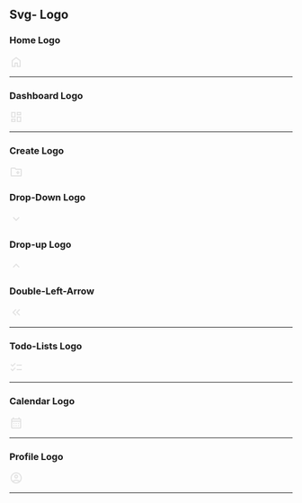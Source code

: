 ## Svg- Logo

### Home Logo

<svg xmlns="http://www.w3.org/2000/svg" height="24px" viewBox="0 -960 960 960" width="24px" fill="#e3e3e3"><path d="M240-200h120v-240h240v240h120v-360L480-740 240-560v360Zm-80 80v-480l320-240 320 240v480H520v-240h-80v240H160Zm320-350Z"/></svg>

___

### Dashboard Logo

<svg xmlns="http://www.w3.org/2000/svg" height="24px" viewBox="0 -960 960 960" width="24px" fill="#e3e3e3"><path d="M520-600v-240h320v240H520ZM120-440v-400h320v400H120Zm400 320v-400h320v400H520Zm-400 0v-240h320v240H120Zm80-400h160v-240H200v240Zm400 320h160v-240H600v240Zm0-480h160v-80H600v80ZM200-200h160v-80H200v80Zm160-320Zm240-160Zm0 240ZM360-280Z"/></svg>


___

### Create Logo

<svg xmlns="http://www.w3.org/2000/svg" height="24px" viewBox="0 -960 960 960" width="24px" fill="#e3e3e3"><path d="M560-320h80v-80h80v-80h-80v-80h-80v80h-80v80h80v80ZM160-160q-33 0-56.5-23.5T80-240v-480q0-33 23.5-56.5T160-800h240l80 80h320q33 0 56.5 23.5T880-640v400q0 33-23.5 56.5T800-160H160Zm0-80h640v-400H447l-80-80H160v480Zm0 0v-480 480Z"/></svg>



### Drop-Down Logo

<svg xmlns="http://www.w3.org/2000/svg" height="24px" viewBox="0 -960 960 960" width="24px" fill="#e3e3e3"><path d="M480-344 240-584l56-56 184 184 184-184 56 56-240 240Z"/></svg>


### Drop-up Logo

<svg xmlns="http://www.w3.org/2000/svg" height="24px" viewBox="0 -960 960 960" width="24px" fill="#e3e3e3"><path d="M480-528 296-344l-56-56 240-240 240 240-56 56-184-184Z"/></svg>


### Double-Left-Arrow

<svg xmlns="http://www.w3.org/2000/svg" height="24px" viewBox="0 -960 960 960" width="24px" fill="#e3e3e3"><path d="M440-240 200-480l240-240 56 56-183 184 183 184-56 56Zm264 0L464-480l240-240 56 56-183 184 183 184-56 56Z"/></svg>

___


### Todo-Lists Logo

<svg xmlns="http://www.w3.org/2000/svg" height="24px" viewBox="0 -960 960 960" width="24px" fill="#e3e3e3"><path d="M222-200 80-342l56-56 85 85 170-170 56 57-225 226Zm0-320L80-662l56-56 85 85 170-170 56 57-225 226Zm298 240v-80h360v80H520Zm0-320v-80h360v80H520Z"/></svg>

___


### Calendar Logo

<svg xmlns="http://www.w3.org/2000/svg" height="24px" viewBox="0 -960 960 960" width="24px" fill="#e3e3e3"><path d="M200-80q-33 0-56.5-23.5T120-160v-560q0-33 23.5-56.5T200-800h40v-80h80v80h320v-80h80v80h40q33 0 56.5 23.5T840-720v560q0 33-23.5 56.5T760-80H200Zm0-80h560v-400H200v400Zm0-480h560v-80H200v80Zm0 0v-80 80Zm280 240q-17 0-28.5-11.5T440-440q0-17 11.5-28.5T480-480q17 0 28.5 11.5T520-440q0 17-11.5 28.5T480-400Zm-160 0q-17 0-28.5-11.5T280-440q0-17 11.5-28.5T320-480q17 0 28.5 11.5T360-440q0 17-11.5 28.5T320-400Zm320 0q-17 0-28.5-11.5T600-440q0-17 11.5-28.5T640-480q17 0 28.5 11.5T680-440q0 17-11.5 28.5T640-400ZM480-240q-17 0-28.5-11.5T440-280q0-17 11.5-28.5T480-320q17 0 28.5 11.5T520-280q0 17-11.5 28.5T480-240Zm-160 0q-17 0-28.5-11.5T280-280q0-17 11.5-28.5T320-320q17 0 28.5 11.5T360-280q0 17-11.5 28.5T320-240Zm320 0q-17 0-28.5-11.5T600-280q0-17 11.5-28.5T640-320q17 0 28.5 11.5T680-280q0 17-11.5 28.5T640-240Z"/></svg>

___

### Profile Logo

<svg xmlns="http://www.w3.org/2000/svg" height="24px" viewBox="0 -960 960 960" width="24px" fill="#e3e3e3"><path d="M234-276q51-39 114-61.5T480-360q69 0 132 22.5T726-276q35-41 54.5-93T800-480q0-133-93.5-226.5T480-800q-133 0-226.5 93.5T160-480q0 59 19.5 111t54.5 93Zm246-164q-59 0-99.5-40.5T340-580q0-59 40.5-99.5T480-720q59 0 99.5 40.5T620-580q0 59-40.5 99.5T480-440Zm0 360q-83 0-156-31.5T197-197q-54-54-85.5-127T80-480q0-83 31.5-156T197-763q54-54 127-85.5T480-880q83 0 156 31.5T763-763q54 54 85.5 127T880-480q0 83-31.5 156T763-197q-54 54-127 85.5T480-80Zm0-80q53 0 100-15.5t86-44.5q-39-29-86-44.5T480-280q-53 0-100 15.5T294-220q39 29 86 44.5T480-160Zm0-360q26 0 43-17t17-43q0-26-17-43t-43-17q-26 0-43 17t-17 43q0 26 17 43t43 17Zm0-60Zm0 360Z"/></svg>


___